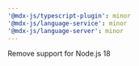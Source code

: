 ```yaml
---
'@mdx-js/typescript-plugin': minor
'@mdx-js/language-service': minor
'@mdx-js/language-server': minor
---
```


Remove support for Node.js 18
